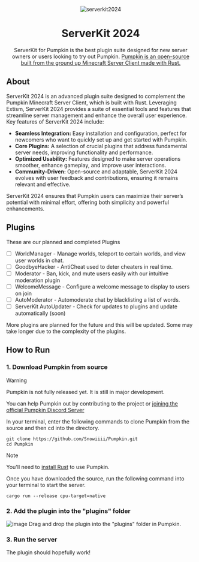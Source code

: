 <div align="center">

 ![serverkit2024](https://github.com/user-attachments/assets/98c7fc9f-6500-4a76-a5c2-009cedd290b3)

# ServerKit 2024
ServerKit for Pumpkin is the best plugin suite designed for new server owners or users looking to try out Pumpkin. [Pumpkin is an open-source built from the ground up Minecraft Server Client made with Rust.](https://github.com/Snowiiii/Pumpkin)

</div>

## About

ServerKit 2024 is an advanced plugin suite designed to complement the Pumpkin Minecraft Server Client, which is built with Rust. Leveraging Extism, ServerKit 2024 provides a suite of essential tools and features that streamline server management and enhance the overall user experience. Key features of ServerKit 2024 include:

- **Seamless Integration:** Easy installation and configuration, perfect for newcomers who want to quickly set up and get started with Pumpkin.
- **Core Plugins:** A selection of crucial plugins that address fundamental server needs, improving functionality and performance.
- **Optimized Usability:** Features designed to make server operations smoother, enhance gameplay, and improve user interactions.
- **Community-Driven:** Open-source and adaptable, ServerKit 2024 evolves with user feedback and contributions, ensuring it remains relevant and effective.

ServerKit 2024 ensures that Pumpkin users can maximize their server’s potential with minimal effort, offering both simplicity and powerful enhancements.

## Plugins
These are our planned and completed Plugins

- [ ] WorldManager - Manage worlds, teleport to certain worlds, and view user worlds in chat.
- [ ] GoodbyeHacker - AntiCheat used to deter cheaters in real time.
- [ ] Moderator - Ban, kick, and mute users easily with our intuitive moderation plugin
- [ ] WelcomeMessage - Configure a welcome message to display to users on join
- [ ] AutoModerator - Automoderate chat by blacklisting a list of words.
- [ ] ServerKit AutoUpdater - Check for updates to plugins and update automatically (soon)

More plugins are planned for the future and this will be updated. Some may take longer due to the complexity of the plugins.


## How to Run
### 1. Download Pumpkin from source
> [!WARNING]
> Pumpkin is not fully released yet. It is still in major development.
>
> You can help Pumpkin out by contributing to the project or [joining the official Pumpkin Discord Server](https://discord.gg/x2923hweS3)

In your terminal, enter the following commands to clone Pumpkin from the source and then cd into the directory.
```shell
git clone https://github.com/Snowiiii/Pumpkin.git
cd Pumpkin
```

> [!NOTE]
> You'll need to [install Rust](https://www.rust-lang.org/tools/install) to use Pumpkin.

Once you have downloaded the source, run the following command into your terminal to start the server.
```shell
cargo run --release cpu-target=native
```

### 2. Add the plugin into the "plugins" folder
![image](https://github.com/user-attachments/assets/83419a60-9f5b-4afd-85ac-0ac5e8271b50)
Drag and drop the plugin into the "plugins" folder in Pumpkin.


### 3. Run the server
The plugin should hopefully work!
